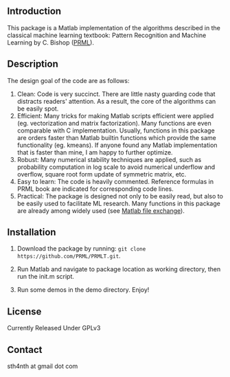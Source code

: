 Introduction
-------
This package is a Matlab implementation of the algorithms described in the classical machine learning textbook:
Pattern Recognition and Machine Learning by C. Bishop ([PRML](http://research.microsoft.com/en-us/um/people/cmbishop/prml/)).

Description
-------
The design goal of the code are as follows:

1. Clean: Code is very succinct. There are little nasty guarding code that distracts readers' attention. As a result, the core of the algorithms can be easily spot.
2. Efficient: Many tricks for making Matlab scripts efficient were applied (eg. vectorization and matrix factorization). Many functions are even comparable with C implementation. Usually, functions in this package are orders faster than Matlab builtin functions which provide the same functionality (eg. kmeans). If anyone found any Matlab implementation that is faster than mine, I am happy to further optimize.
3. Robust: Many numerical stability techniques are applied, such as probability computation in log scale to avoid numerical underflow and overflow, square root form update of symmetric matrix, etc.
4. Easy to learn: The code is heavily commented. Reference formulas in PRML book are indicated for corresponding code lines.
5. Practical: The package is designed not only to be easily read, but also to be easily used to facilitate ML research. Many functions in this package are already among widely used  (see [Matlab file exchange](http://www.mathworks.com/matlabcentral/fileexchange/?term=authorid%3A49739)).


Installation
-------
1. Download the package by running: `git clone https://github.com/PRML/PRMLT.git`.

2. Run Matlab and navigate to package location as working directory, then run the init.m script.

3. Run some demos in the demo directory. Enjoy!

License
-------
Currently Released Under GPLv3


Contact
-------
sth4nth at gmail dot com
